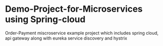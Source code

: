 # Demo-Project-for-Microservices using Spring-cloud
Order-Payment miscroservice example project which includes spring cloud, api gateway along with eureka service discovery and hystrix
